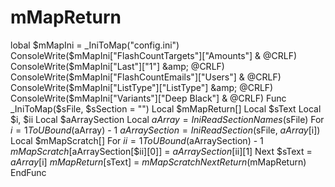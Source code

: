 # mMapReturn
lobal $mMapIni = _IniToMap("config.ini")  ConsoleWrite($mMapIni["FlashCountTargets"]["Amounts"] &amp; @CRLF) ConsoleWrite($mMapIni["Last"]["1"] &amp; @CRLF) ConsoleWrite($mMapIni["FlashCountEmails"]["Users"] &amp; @CRLF) ConsoleWrite($mMapIni["ListType"]["ListType"] &amp; @CRLF) ConsoleWrite($mMapIni["Variants"]["Deep Black"] &amp; @CRLF)  Func _IniToMap($sFile, $sSection = "")      Local $mMapReturn[]     Local $sText     Local $i, $ii     Local $aArraySection     Local $aArray = IniReadSectionNames($sFile)      For $i = 1 To UBound($aArray) - 1         $aArraySection = IniReadSection($sFile, $aArray[$i])         Local $mMapScratch[]         For $ii = 1 To UBound($aArraySection) - 1             $mMapScratch[$aArraySection[$ii][0]] = $aArraySection[$ii][1]         Next         $sText = $aArray[$i]         $mMapReturn[$sText] = $mMapScratch     Next      Return($mMapReturn)  EndFunc
